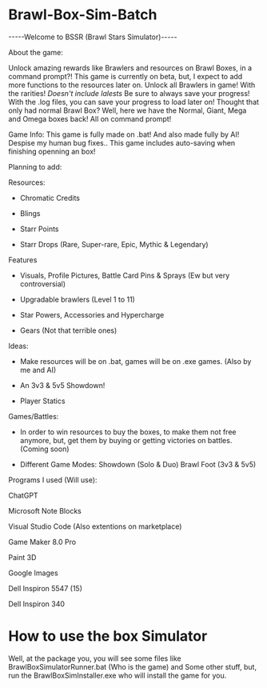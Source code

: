 # Brawl-Box-Sim-Batch

-----Welcome to BSSR (Brawl Stars Simulator)-----

About the game:

Unlock amazing rewards like Brawlers and resources on Brawl Boxes, in a command prompt?!
This game is currently on beta, but, I expect to add more functions to the resources later on.
Unlock all Brawlers in game! With the rarities! *Doesn't include lalests*
Be sure to always save your progress! With the .log files, you can save your progress to load later on!
Thought that only had normal Brawl Box? Well, here we have the Normal, Giant, Mega and Omega boxes back! All on command prompt!


Game Info:
This game is fully made on .bat!
And also made fully by AI! Despise my human bug fixes..
This game includes auto-saving when finishing openning an box! 

Planning to add:

Resources:

- Chromatic Credits

- Blings

- Starr Points

- Starr Drops (Rare, Super-rare, Epic, Mythic & Legendary)

Features

- Visuals, Profile Pictures, Battle Card Pins & Sprays (Ew but very controversial)

- Upgradable brawlers (Level 1 to 11)

- Star Powers, Accessories and Hypercharge

- Gears (Not that terrible ones)

Ideas:

- Make resources will be on .bat, games will be on .exe games. (Also by me and AI)

- An 3v3 & 5v5 Showdown! 

- Player Statics

Games/Battles:
- In order to win resources to buy the boxes, to make them not free anymore, but, get them by buying or getting victories on battles. (Coming soon)

- Different Game Modes:
Showdown (Solo & Duo)
Brawl Foot (3v3 & 5v5)

Programs I used (Will use):

ChatGPT

Microsoft Note Blocks

Visual Studio Code (Also extentions on marketplace)

Game Maker 8.0 Pro

Paint 3D

Google Images

Dell Inspiron 5547 (15)

Dell Inspiron 340 

# How to use the box Simulator

Well, at the package you, you will see some files like BrawlBoxSimulatorRunner.bat (Who is the game) and Some other stuff, but, run the BrawlBoxSimInstaller.exe who will install the game for you. 
